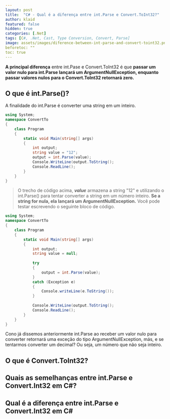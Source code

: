 ```yaml
---
layout: post
title:  "C# - Qual é a diferença entre int.Parse e Convert.ToInt32?"
author: klaid
featured: false
hidden: true
categories: [.Net]
tags: [C#, .Net, Cast, Type Conversion, Convert, Parse] 
image: assets/images/diference-between-int-parse-and-convert-toint32.png
beforetoc: "" 
toc: true
---
```


**A principal diferença** entre int.Pase e Convert.ToInt32 é que **passar um valor nulo para int.Parse lançará um ArgumentNullException, enquanto passar valores nulos para o Convert.ToInt32 retornará zero.**

## O que é int.Parse()?
A finalidade do int.Parse é converter uma string em um inteiro.

```c#
using System;
namespace ConvertTo
{
	class Program
	{
		static void Main(string[] args)
		{
			int output;
			string value = "12";
			output = int.Parse(value);
			Console.WriteLine(output.ToString();
			Console.ReadLine();
		}
	}
}
```

>O trecho de código acima, ***value*** armazena a string "12" e utilizando o int.Parse() para tentar converter a string em um número inteiro.
> **Se a string for nula, ela lançará um ArgumentNullException.**
>Você pode testar escrevendo o seguinte bloco de código.

```c#
using System;
namespace ConvertTo
{
	class Program
	{
		static void Main(string[] args)
		{
			int output;
			string value = null;
			
			try
			{
				output = int.Parse(value);
			}
			catch (Exception e)
			{
				Console.writeLine(e.ToString());
			}
			
			Console.WriteLine(output.ToString();
			Console.ReadLine();
		}
	}
}

```

Cono já dissemos anteriormente int.Parse ao receber um valor nulo para converter retornará uma exceção do tipo ArgumentNullException, más, e se tentarmos converter um decimal? Ou seja, um número que não seja inteiro.
## O que é Convert.ToInt32?

## Quais as semelhanças entre int.Parse e Convert.Int32 em C#?

## Qual é a diferença entre int.Parse e Convert.Int32 em C#
